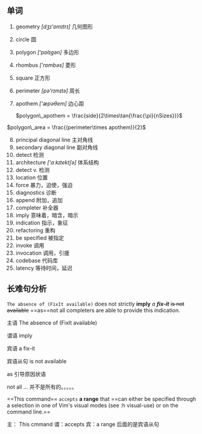 ## 单词

1. geometry  *[dʒɪ'ɒmɪtrɪ]* 几何图形

2. circle 圆

3. polygon  *['pɒlɪɡən]* 多边形

4. rhombus *['rɒmbəs]* 菱形

5. square  正方形

6. perimeter *[pə'rɪmɪtə]* 周长

7. apothem  *['æpəθem]* 边心距

   

   $polygon\_apothem = \frac{side}{2\times\tan{\frac{\pi}{nSizes}}}$

$polygon\_area = \frac{(perimeter\times apothem)}{2}$

8. principal diagonal line 主对角线
9. secondary diagonal line 副对角线
10. detect 检测
11. architecture *['ɑːkɪtektʃə]*  体系结构
12. detect v. 检测
13. location 位置
14. force 暴力，迫使，强迫
15. diagnostics 诊断
16. append 附加，追加
17. completer 补全器
18. imply 意味着，暗含，暗示
19. indication 指示，象征
20. refactoring 重构
21. be specified  被指定
22. invoke 调用
23. invocation 调用，引援
24. codebase 代码库
25. latency 等待时间，延迟



## 长难句分析

`The absence of (FixIt available)` does not strictly **imply** *a **fix-it*** ~~is not available~~ ==as==not all completers are able to provide this indication.

主语  The absence of (FixIt available)

谓语 imply

宾语   a fix-it

宾语从句 is not available

as 引导原因状语 

not all ... 并不是所有的。。。。。

==This command== `accepts`  **a range** that ==can either be specified through a selection in one of Vim's visual modes (see :h visual-use) or on the command line.==

主： This cmmand   谓：accepts    宾：a range  后面的是宾语从句

